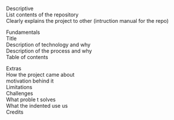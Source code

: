 Descriptive  
List contents of the repository  
Clearly explains the project to other (intruction manual for the repo)  
  
Fundamentals  
Title  
Description of technology and why  
Description of the process and why  
Table of contents  
  
Extras  
How the project came about   
motivation behind it  
Limitations  
Challenges  
What proble t solves  
What the indented use us  
Credits  
